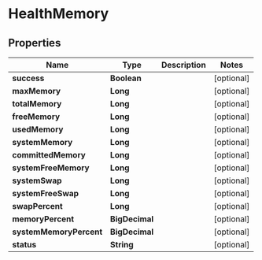 

# HealthMemory

## Properties

Name | Type | Description | Notes
------------ | ------------- | ------------- | -------------
**success** | **Boolean** |  |  [optional]
**maxMemory** | **Long** |  |  [optional]
**totalMemory** | **Long** |  |  [optional]
**freeMemory** | **Long** |  |  [optional]
**usedMemory** | **Long** |  |  [optional]
**systemMemory** | **Long** |  |  [optional]
**committedMemory** | **Long** |  |  [optional]
**systemFreeMemory** | **Long** |  |  [optional]
**systemSwap** | **Long** |  |  [optional]
**systemFreeSwap** | **Long** |  |  [optional]
**swapPercent** | **Long** |  |  [optional]
**memoryPercent** | **BigDecimal** |  |  [optional]
**systemMemoryPercent** | **BigDecimal** |  |  [optional]
**status** | **String** |  |  [optional]



